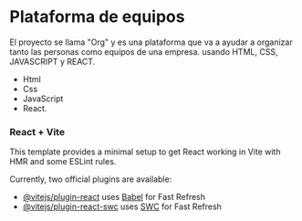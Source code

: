 # Plataforma de equipos

<p>
El proyecto se llama "Org" y es una plataforma que va a ayudar a organizar tanto las personas como equipos de una empresa. usando HTML, CSS, JAVASCRIPT y REACT.
</p>

- Html
- Css
- JavaScript
- React.

### React + Vite

This template provides a minimal setup to get React working in Vite with HMR and some ESLint rules.

Currently, two official plugins are available:

- [@vitejs/plugin-react](https://github.com/vitejs/vite-plugin-react/blob/main/packages/plugin-react/README.md) uses [Babel](https://babeljs.io/) for Fast Refresh
- [@vitejs/plugin-react-swc](https://github.com/vitejs/vite-plugin-react-swc) uses [SWC](https://swc.rs/) for Fast Refresh
